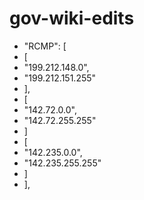gov-wiki-edits
==============


+ "RCMP": [
+ [
+ "199.212.148.0",
+ "199.212.151.255"
+ ],
+ [
+ "142.72.0.0",
+ "142.72.255.255"
+ ]
+ [
+ "142.235.0.0",
+ "142.235.255.255"
+ ]
+ ],
